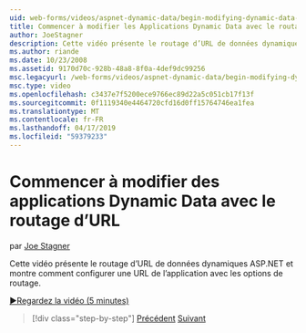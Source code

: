 ```yaml
---
uid: web-forms/videos/aspnet-dynamic-data/begin-modifying-dynamic-data-applications-with-url-routing
title: Commencer à modifier les Applications Dynamic Data avec le routage d’URL | Microsoft Docs
author: JoeStagner
description: Cette vidéo présente le routage d’URL de données dynamiques ASP.NET et montre comment configurer une URL de l’application avec les options de routage.
ms.author: riande
ms.date: 10/23/2008
ms.assetid: 9170d70c-928b-48a8-8f0a-4def9dc99256
msc.legacyurl: /web-forms/videos/aspnet-dynamic-data/begin-modifying-dynamic-data-applications-with-url-routing
msc.type: video
ms.openlocfilehash: c3437e7f5200ece9766ec89d22a5c051cb17f13f
ms.sourcegitcommit: 0f1119340e4464720cfd16d0ff15764746ea1fea
ms.translationtype: MT
ms.contentlocale: fr-FR
ms.lasthandoff: 04/17/2019
ms.locfileid: "59379233"
---
```

# <a name="begin-modifying-dynamic-data-applications-with-url-routing"></a>Commencer à modifier des applications Dynamic Data avec le routage d’URL

par [Joe Stagner](https://github.com/JoeStagner)

Cette vidéo présente le routage d’URL de données dynamiques ASP.NET et montre comment configurer une URL de l’application avec les options de routage.

[&#9654;Regardez la vidéo (5 minutes)](https://channel9.msdn.com/Blogs/ASP-NET-Site-Videos/begin-modifying-dynamic-data-applications-with-url-routing)

> [!div class="step-by-step"]
> [Précédent](begin-editing-the-templates-in-aspnet-dynamic-data-applications.md)
> [Suivant](enable-in-line-editing-in-aspnet-dynamic-data-applications.md)
